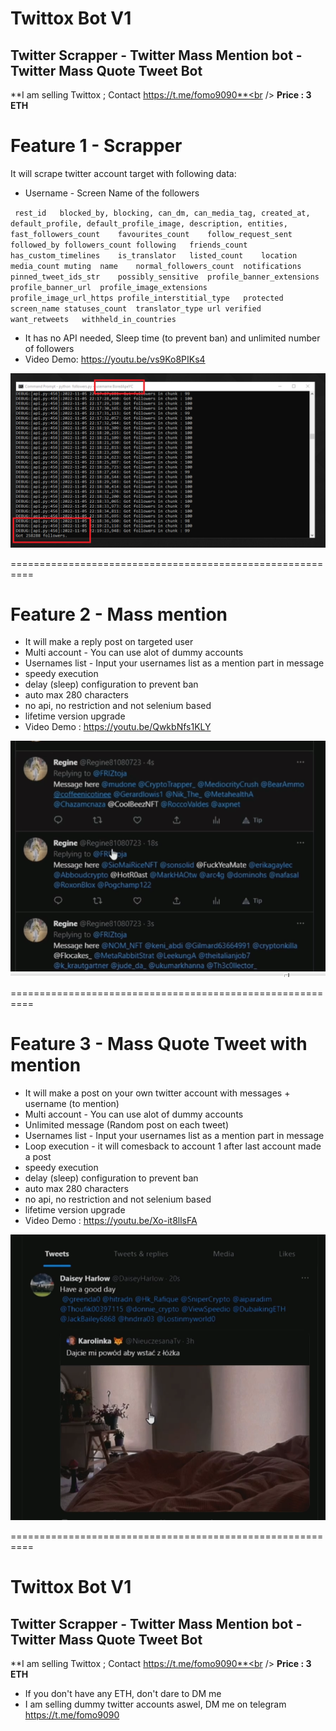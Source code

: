 # Twittox Bot V1
## Twitter Scrapper - Twitter Mass Mention bot - Twitter Mass Quote Tweet Bot
**I am selling Twittox ; Contact https://t.me/fomo9090**<br />
**Price : 3 ETH**


Feature 1 - Scrapper
======
It will scrape twitter account target with following data: 
* Username - Screen Name of the followers

` rest_id	blocked_by, blocking, can_dm, can_media_tag, created_at, default_profile, default_profile_image, description, entities, fast_followers_count	favourites_count	follow_request_sent	followed_by	followers_count	following	friends_count	has_custom_timelines	is_translator	listed_count	location	media_count	muting	name	normal_followers_count	notifications	pinned_tweet_ids_str	possibly_sensitive	profile_banner_extensions	profile_banner_url	profile_image_extensions	profile_image_url_https	profile_interstitial_type	protected	screen_name	statuses_count	translator_type	url	verified	want_retweets	withheld_in_countries`

* It has no API needed, Sleep time (to prevent ban) and unlimited number of followers
* Video Demo: https://youtu.be/vs9Ko8PIKs4

![This is an image](https://github.com/fomo9090/Twittox-Bot/blob/main/Scraper.png?raw=true)


==========================================================

Feature 2 - Mass mention
======
* It will make a reply post on targeted user 
* Multi account  - You can use alot of dummy accounts
* Usernames list - Input your usernames list as a mention part in message
* speedy execution 
* delay (sleep) configuration to prevent ban
* auto max 280 characters 
* no api, no restriction and not selenium based
* lifetime version upgrade
* Video Demo : https://youtu.be/QwkbNfs1KLY

![This is an image](https://github.com/fomo9090/Twittox-Bot/blob/main/Mass-Mention.png?raw=true)

==========================================================

Feature 3 - Mass Quote Tweet with mention
======
* It will make a post on your own twitter account with messages + username (to mention)
* Multi account  - You can use alot of dummy accounts
* Unlimited message (Random post on each tweet)
* Usernames list - Input your usernames list as a mention part in message
* Loop execution - it will comesback to account 1 after last account made a post
* speedy execution 
* delay (sleep) configuration to prevent ban
* auto max 280 characters 
* no api, no restriction and not selenium based
* lifetime version upgrade
* Video Demo : https://youtu.be/Xo-it8llsFA

![This is an image](https://github.com/fomo9090/Twittox-Bot/blob/main/Mass-Quote-Tweet.png?raw=true)

==========================================================


# Twittox Bot V1
## Twitter Scrapper - Twitter Mass Mention bot - Twitter Mass Quote Tweet Bot
**I am selling Twittox ; Contact https://t.me/fomo9090**<br />
**Price : 3 ETH** 

* If you don't have any ETH, don't dare to DM me
* I am selling dummy twitter accounts aswel, DM me on telegram https://t.me/fomo9090


